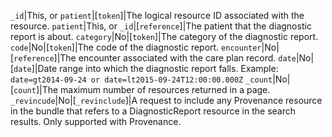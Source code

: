  `_id`|This, or `patient`|[`token`]|The logical resource ID associated with the resource.
 `patient`|This, or `_id`|[`reference`]|The patient that the diagnostic report is about.
 `category`|No|[`token`]|The category of the diagnostic report.
 `code`|No|[`token`]|The code of the diagnostic report.
 `encounter`|No|[`reference`]|The encounter associated with the care plan record.
 `date`|No|[`date`]|Date range into which the diagnostic report falls. Example: `date=gt2014-09-24 or date=lt2015-09-24T12:00:00.000Z`
 `_count`|No|[`count`]|The maximum number of resources returned in a page.
 `_revincude`|No|[`_revinclude`]|A request to include any Provenance resource in the bundle that refers to a DiagnosticReport resource in the search results. Only supported with Provenance.

